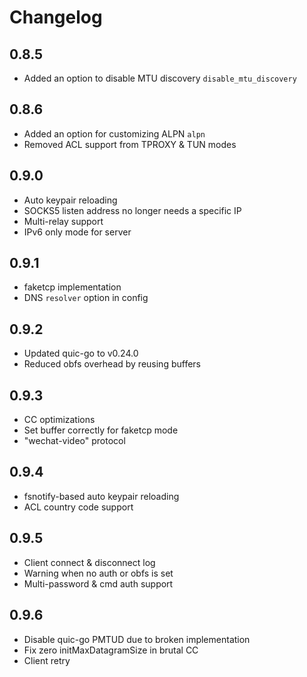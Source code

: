 # Changelog

## 0.8.5

- Added an option to disable MTU discovery `disable_mtu_discovery`

## 0.8.6

- Added an option for customizing ALPN `alpn`
- Removed ACL support from TPROXY & TUN modes

## 0.9.0

- Auto keypair reloading
- SOCKS5 listen address no longer needs a specific IP
- Multi-relay support
- IPv6 only mode for server

## 0.9.1

- faketcp implementation
- DNS `resolver` option in config

## 0.9.2

- Updated quic-go to v0.24.0
- Reduced obfs overhead by reusing buffers

## 0.9.3

- CC optimizations
- Set buffer correctly for faketcp mode
- "wechat-video" protocol

## 0.9.4

- fsnotify-based auto keypair reloading
- ACL country code support

## 0.9.5

- Client connect & disconnect log
- Warning when no auth or obfs is set
- Multi-password & cmd auth support

## 0.9.6

- Disable quic-go PMTUD due to broken implementation
- Fix zero initMaxDatagramSize in brutal CC
- Client retry
